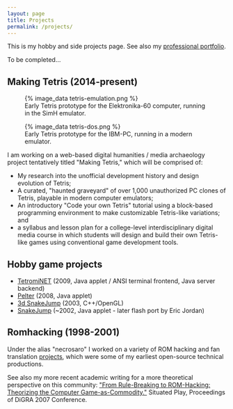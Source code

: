 ```yaml
---
layout: page
title: Projects
permalink: /projects/
---
```


This is my hobby and side projects page. See also my [professional portfolio](/portfolio/).

To be completed...

## Making Tetris (2014-present)

<figure>
  {% image_data tetris-emulation.png %}
  <figcaption>Early Tetris prototype for the Elektronika-60 computer, running in the SimH emulator.</figcaption>
</figure>
<figure>
  {% image_data tetris-dos.png %}
  <figcaption>Early Tetris prototype for the IBM-PC, running in a modern emulator.</figcaption>
</figure>

I am working on a web-based digital humanities / media archaeology project tentatively titled "Making Tetris,"
which will be comprised of:

* My research into the unofficial development history and design evolution of Tetris;
* A curated, "haunted graveyard" of over 1,000 unauthorized PC clones of Tetris, playable in modern computer emulators;
* An introductory "Code your own Tetris" tutorial using a block-based programming environment to make customizable
Tetris-like variations; and
* a syllabus and lesson plan for a college-level interdisciplinary digital media course
in which students will design and build their own Tetris-like games using conventional game development tools.

## Hobby game projects

- [TetromiNET](http://wjordan.github.io/tetrominet/) (2009, Java applet / ANSI terminal frontend, Java server backend)
- [Pelter](http://www.gamefight.org/fight/will/pelter/) (2008, Java applet)
- [3d SnakeJump](http://web.archive.org/web/20100124232500/http://www.sfcave.com/3dSnake.php) (2003, C++/OpenGL)
- [SnakeJump](http://snakejumpgame.com/) (~2002, Java applet - later flash port by Eric Jordan)

## Romhacking (1998-2001)

Under the alias "necrosaro" I worked on a variety of ROM hacking and fan translation [projects](http://www.romhacking.net/community/177/), which were some of my earliest open-source technical productions.

See also my more recent academic writing for a more theoretical perspective on this community: ["From Rule-Breaking to ROM-Hacking: Theorizing the Computer Game-as-Commodity."](http://www.digra.org/wp-content/uploads/digital-library/07311.20061.pdf) Situated Play, Proceedings of DiGRA 2007 Conference.
